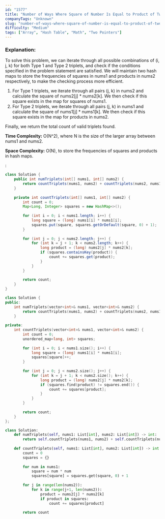 ```yaml
---
id: "1577"
title: "Number of Ways Where Square of Number Is Equal to Product of Two Numbers"
companyTags: "Unknown"
slug: "number-of-ways-where-square-of-number-is-equal-to-product-of-two-numbers"
difficulty: "Medium"
tags: ["Array", "Hash Table", "Math", "Two Pointers"]
---
```


### Explanation:
To solve this problem, we can iterate through all possible combinations of (i, j, k) for both Type 1 and Type 2 triplets, and check if the conditions specified in the problem statement are satisfied. We will maintain two hash maps to store the frequencies of squares in nums1 and products in nums2 respectively, to make the checking process more efficient.

1. For Type 1 triplets, we iterate through all pairs (j, k) in nums2 and calculate the square of nums2[j] * nums2[k]. We then check if this square exists in the map for squares of nums1.
2. For Type 2 triplets, we iterate through all pairs (j, k) in nums1 and calculate the square of nums1[j] * nums1[k]. We then check if this square exists in the map for products in nums2.

Finally, we return the total count of valid triplets found.

**Time Complexity:** O(N^2), where N is the size of the larger array between nums1 and nums2.

**Space Complexity:** O(N), to store the frequencies of squares and products in hash maps.

:

```java
class Solution {
    public int numTriplets(int[] nums1, int[] nums2) {
        return countTriplets(nums1, nums2) + countTriplets(nums2, nums1);
    }
    
    private int countTriplets(int[] nums1, int[] nums2) {
        int count = 0;
        Map<Long, Integer> squares = new HashMap<>();
        
        for (int i = 0; i < nums1.length; i++) {
            long square = (long) nums1[i] * nums1[i];
            squares.put(square, squares.getOrDefault(square, 0) + 1);
        }
        
        for (int j = 0; j < nums2.length; j++) {
            for (int k = j + 1; k < nums2.length; k++) {
                long product = (long) nums2[j] * nums2[k];
                if (squares.containsKey(product)) {
                    count += squares.get(product);
                }
            }
        }
        
        return count;
    }
}
```

```cpp
class Solution {
public:
    int numTriplets(vector<int>& nums1, vector<int>& nums2) {
        return countTriplets(nums1, nums2) + countTriplets(nums2, nums1);
    }
    
private:
    int countTriplets(vector<int>& nums1, vector<int>& nums2) {
        int count = 0;
        unordered_map<long, int> squares;
        
        for (int i = 0; i < nums1.size(); i++) {
            long square = (long) nums1[i] * nums1[i];
            squares[square]++;
        }
        
        for (int j = 0; j < nums2.size(); j++) {
            for (int k = j + 1; k < nums2.size(); k++) {
                long product = (long) nums2[j] * nums2[k];
                if (squares.find(product) != squares.end()) {
                    count += squares[product];
                }
            }
        }
        
        return count;
    }
};
```

```python
class Solution:
    def numTriplets(self, nums1: List[int], nums2: List[int]) -> int:
        return self.countTriplets(nums1, nums2) + self.countTriplets(nums2, nums1)
    
    def countTriplets(self, nums1: List[int], nums2: List[int]) -> int:
        count = 0
        squares = {}
        
        for num in nums1:
            square = num * num
            squares[square] = squares.get(square, 0) + 1
        
        for j in range(len(nums2)):
            for k in range(j+1, len(nums2)):
                product = nums2[j] * nums2[k]
                if product in squares:
                    count += squares[product]
        
        return count
```